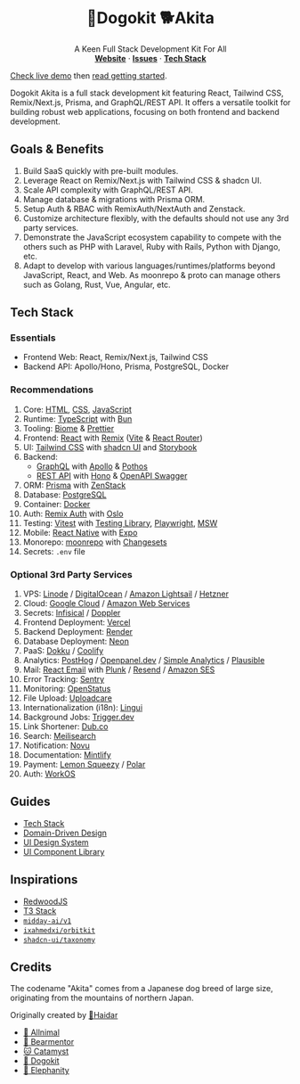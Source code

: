 <p align="center">
	<h1 align="center"><b>🐶Dogokit 🐕Akita</b></h1>
<p align="center">
    A Keen Full Stack Development Kit For All
    <br />
    <a href="https://akita.allnimal.com"><b>Website</b></a> · 
    <a href="https://github.com/dogokit/dogokit-akita/issues"><b>Issues</b></a> · 
    <a href="#tech-stack"><b>Tech Stack</b></a>
  </p>
</p>

[Check live demo](https://akita.allnimal.com) then [read getting started](docs/guides/start.md).

Dogokit Akita is a full stack development kit featuring React, Tailwind CSS, Remix/Next.js, Prisma, and GraphQL/REST API. It offers a versatile toolkit for building robust web applications, focusing on both frontend and backend development.

## Goals & Benefits

1. Build SaaS quickly with pre-built modules.
2. Leverage React on Remix/Next.js with Tailwind CSS & shadcn UI.
3. Scale API complexity with GraphQL/REST API.
4. Manage database & migrations with Prisma ORM.
5. Setup Auth & RBAC with RemixAuth/NextAuth and Zenstack.
6. Customize architecture flexibly, with the defaults should not use any 3rd party services.
7. Demonstrate the JavaScript ecosystem capability to compete with the others such as PHP with Laravel, Ruby with Rails, Python with Django, etc.
8. Adapt to develop with various languages/runtimes/platforms beyond JavaScript, React, and Web. As moonrepo & proto can manage others such as Golang, Rust, Vue, Angular, etc.

## Tech Stack

### Essentials

- Frontend Web: React, Remix/Next.js, Tailwind CSS
- Backend API: Apollo/Hono, Prisma, PostgreSQL, Docker

### Recommendations

1. Core: [HTML](docs/html.md), [CSS](docs/css.md), [JavaScript](docs/javascript.md)
2. Runtime: [TypeScript](docs/typescript.md) with [Bun](docs/bun.md)
3. Tooling: [Biome](docs/biome.md) & [Prettier](docs/prettier.md)
4. Frontend: [React](docs/react.md) with [Remix](docs/remix.md) ([Vite](docs/vite.md) & [React Router](docs/react-router.md))
5. UI: [Tailwind CSS](docs/tailwind.md) with [shadcn UI](docs/shadcn-ui.md) and [Storybook](docs/storybook.md)
6. Backend:
   - [GraphQL](docs/graphql.md) with [Apollo](docs/apollo.md) & [Pothos](docs/graphql-pothos.md)
   - [REST API](docs/rest-api.md) with [Hono](docs/hono.md) & [OpenAPI Swagger](docs/swagger.md)
7. ORM: [Prisma](docs/prisma.md) with [ZenStack](docs/zenstack.md)
8. Database: [PostgreSQL](docs/postgresql.md)
9. Container: [Docker](docs/docker.md)
10. Auth: [Remix Auth](docs/remix-auth.md) with [Oslo](docs/oslo.md)
11. Testing: [Vitest](docs/vitest.md) with [Testing Library](docs/testing-library.md), [Playwright](docs/playwright.md), [MSW](docs/msw.md)
12. Mobile: [React Native](docs/react-native.md) with [Expo](docs/expo.md)
13. Monorepo: [moonrepo](docs/moonrepo.md) with [Changesets](docs/changesets.md)
14. Secrets: `.env` file

### Optional 3rd Party Services

1. VPS: [Linode](docs/linode.md) / [DigitalOcean](docs/digitalocean.md) / [Amazon Lightsail](docs/amazon-lightsail.md) / [Hetzner](docs/hetzner.md)
2. Cloud: [Google Cloud](docs/google-cloud.md) / [Amazon Web Services](docs/amazon-web-services.md)
3. Secrets: [Infisical](docs/infisical.md) / [Doppler](docs/doppler.md)
4. Frontend Deployment: [Vercel](docs/vercel.md)
5. Backend Deployment: [Render](docs/render.md)
6. Database Deployment: [Neon](docs/neon.md)
7. PaaS: [Dokku](docs/dokku.md) / [Coolify](docs/coolify.md)
8. Analytics: [PostHog](docs/posthog.md) / [Openpanel.dev](docs/openpanel.md) / [Simple Analytics](docs/simpleanalytics.md) / [Plausible](docs/plausible.md)
9. Mail: [React Email](docs/react-email.md) with [Plunk](docs/plunk.md) / [Resend](docs/resend.md) / [Amazon SES](docs/amazon-ses.md)
10. Error Tracking: [Sentry](docs/sentry.md)
11. Monitoring: [OpenStatus](docs/openstatus.md)
12. File Upload: [Uploadcare](docs/uploadcare.md)
13. Internationalization (i18n): [Lingui](docs/lingui.md)
14. Background Jobs: [Trigger.dev](docs/trigger-dev.md)
15. Link Shortener: [Dub.co](docs/dub-co.md)
16. Search: [Meilisearch](docs/meilisearch.md)
17. Notification: [Novu](docs/novu.md)
18. Documentation: [Mintlify](docs/mintlify.md)
19. Payment: [Lemon Squeezy](docs/lemonsqueezy.md) / [Polar](docs/polar.md)
20. Auth: [WorkOS](docs/workos.md)

## Guides

- [Tech Stack](docs/guides/tech-stack.md)
- [Domain-Driven Design](docs/guides/domain-driven-design.md)
- [UI Design System](docs/guides/ui-design-system.md)
- [UI Component Library](docs/guides/ui-component-library.md)

## Inspirations

- [RedwoodJS](https://redwoodjs.com)
- [T3 Stack](https://create.t3.gg)
- [`midday-ai/v1`](https://github.com/midday-ai/v1)
- [`ixahmedxi/orbitkit`](https://github.com/ixahmedxi/orbitkit)
- [`shadcn-ui/taxonomy`](https://github.com/shadcn-ui/taxonomy)

## Credits

The codename "Akita" comes from a Japanese dog breed of large size, originating from the mountains of northern Japan.

Originally created by [🦁Haidar](https://github.com/mhaidarhanif)

- [🐾 Allnimal](https://allnimal.com)
- [🐻 Bearmentor](https://bearmentor.com)
- [🐱 Catamyst](https://catamyst.com)
- [🐶 Dogokit](https://dogokit.allnimal.com)
- [🐘 Elephanity](https://elephanity.allnimal.com)
